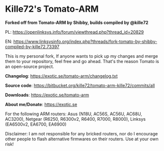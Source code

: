 # **Kille72's Tomato-ARM** #

**Forked off from Tomato-ARM by Shibby, builds compiled by @kille72**

PL: https://openlinksys.info/forum/viewthread.php?thread_id=20829

EN: https://www.linksysinfo.org/index.php?threads/fork-tomato-by-shibby-compiled-by-kille72.73397

This is my personal fork, If anyone wants to pick up my changes and merge them to your repository, feel free and go ahead. That's the reason Tomato is an open-source project.

**Changelog**: https://exotic.se/tomato-arm/changelog.txt

**Source code**: https://bitbucket.org/kille72/tomato-arm-kille72/commits/all

**Downloads**: https://exotic.se/tomato-arm

**About me/Donate**: https://exotic.se

For the following ARM routers: Asus (N18U, AC56S, AC56U, AC68U, AC3200), Netgear (R6250, R6300v2, R6400, R7000, R8000), Linksys (EA6500v2, EA6700, EA6900)

Disclaimer: I am not responsible for any bricked routers, nor do I encourage other people to flash alternative firmwares on their routers. Use at your own risk!
